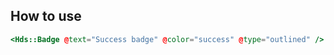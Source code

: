 ## How to use

```handlebars
<Hds::Badge @text="Success badge" @color="success" @type="outlined" />
```